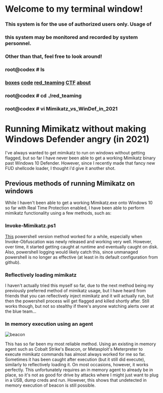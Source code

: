 # Welcome to my terminal window!                                                               
###  This system is for the use of authorized users only.  Usage of   
###  this system may be monitored and recorded by system personnel.                                                                   
###           Other than that, feel free to look around!  
### root@codex # ls
### [boxes](./boxes.md) [code](./code.md) [red_teaming](./red_teaming.md) [CTF](./ctf.md) [about](./about.md)
### root@codex # cd ./red_teaming
### root@codex # vi Mimikatz_vs_WinDef_in_2021
  
# Running Mimikatz without making Windows Defender angry (in 2021)

I've always wanted to get mimikatz to run on windows without getting flagged, but so far I have never been able to get a working Mimikatz binary past Windows 10 Defender.
However, since I recently made that fancy new FUD shellcode loader, I thought i'd give it another shot.

## Previous methods of running Mimikatz on windows
  
While I haven't been able to get a working Mimikatz.exe onto Windows 10 so far with Real Time Protection enabled, I have been able to perform mimikatz functionality using
a few methods, such as:
  
### Invoke-Mimikatz.ps1
  
[This](https://github.com/PowerShellMafia/PowerSploit/blob/master/Exfiltration/Invoke-Mimikatz.ps1) powershell version method worked for a while, especially when Invoke-Obfuscation was newly released and working very well. However, over time, it started getting caught
at runtime and eventually caught on disk. Also, powershell logging would likely catch this, since unmanaged powershell is no longer as effective (at least in its default 
configuration from github).

### Reflectively loading mimikatz
  
I haven't actually tried this myself so far, due to the next method being my previously preferred method of mimikatz usage, but I have heard from friends that you can
reflectively inject mimikatz and it will actually run, but then the powershell process will get flagged and killed shortly after. Still works though, but not so stealthy
if there's anyone watching alerts over at the blue team...

### In memory execution using an agent
  
![beacon](red_teaming/Mimikatz_vs_WinDef_in_2021/beacon_mimikatz.png)
  
This has so far been my most reliable method. Using an existing in memory agent such as Cobalt Strike's Beacon, or Metasploit's Meterpreter to execute mimikatz commands
has almost always worked for me so far. Sometimes it has been caught after execution (but it still did execute), similarly to reflectively loading it. On most occasions,
however, it works perfectly. This unfortunately requires an in memory agent to already be in place, so it's not as good for drive by attacks where I might just want to
plug in a USB, dump creds and run. However, this shows that undetected in memory execution of beacon is still possible.
